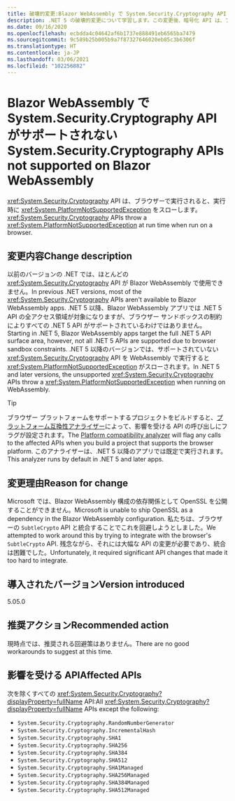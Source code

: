 ```yaml
---
title: 破壊的変更:Blazor WebAssembly で System.Security.Cryptography API がサポートされない
description: .NET 5 の破壊的変更について学習します。この変更後、暗号化 API は、ブラウザーで実行されると例外をスローするようになりました。
ms.date: 09/16/2020
ms.openlocfilehash: ecbdda4c04642af6b1737e888491eb6565ba7479
ms.sourcegitcommit: 9c589b25b005b9a7f87327646020eb85c3b6306f
ms.translationtype: HT
ms.contentlocale: ja-JP
ms.lasthandoff: 03/06/2021
ms.locfileid: "102256882"
---
```

# <a name="systemsecuritycryptography-apis-not-supported-on-blazor-webassembly"></a><span data-ttu-id="c3c5b-103">Blazor WebAssembly で System.Security.Cryptography API がサポートされない</span><span class="sxs-lookup"><span data-stu-id="c3c5b-103">System.Security.Cryptography APIs not supported on Blazor WebAssembly</span></span>

<span data-ttu-id="c3c5b-104"><xref:System.Security.Cryptography> API は、ブラウザーで実行されると、実行時に <xref:System.PlatformNotSupportedException> をスローします。</span><span class="sxs-lookup"><span data-stu-id="c3c5b-104"><xref:System.Security.Cryptography> APIs throw a <xref:System.PlatformNotSupportedException> at run time when run on a browser.</span></span>

## <a name="change-description"></a><span data-ttu-id="c3c5b-105">変更内容</span><span class="sxs-lookup"><span data-stu-id="c3c5b-105">Change description</span></span>

<span data-ttu-id="c3c5b-106">以前のバージョンの .NET では、ほとんどの <xref:System.Security.Cryptography> API が Blazor WebAssembly で使用できません。</span><span class="sxs-lookup"><span data-stu-id="c3c5b-106">In previous .NET versions, most of the <xref:System.Security.Cryptography> APIs aren't available to Blazor WebAssembly apps.</span></span> <span data-ttu-id="c3c5b-107">.NET 5 以降、Blazor WebAssembly アプリでは .NET 5 API の全アクセス領域が対象になりますが、ブラウザー サンドボックスの制約によりすべての .NET 5 API がサポートされているわけではありません。</span><span class="sxs-lookup"><span data-stu-id="c3c5b-107">Starting in .NET 5, Blazor WebAssembly apps target the full .NET 5 API surface area, however, not all .NET 5 APIs are supported due to browser sandbox constraints.</span></span> <span data-ttu-id="c3c5b-108">.NET 5 以降のバージョンでは、サポートされていない <xref:System.Security.Cryptography> API を WebAssembly で実行すると <xref:System.PlatformNotSupportedException> がスローされます。</span><span class="sxs-lookup"><span data-stu-id="c3c5b-108">In .NET 5 and later versions, the unsupported <xref:System.Security.Cryptography> APIs throw a <xref:System.PlatformNotSupportedException> when running on WebAssembly.</span></span>

> [!TIP]
> <span data-ttu-id="c3c5b-109">ブラウザー プラットフォームをサポートするプロジェクトをビルドすると、[プラットフォーム互換性アナライザー](../../code-analysis/5.0/ca1416-platform-compatibility-analyzer.md)によって、影響を受ける API の呼び出しにフラグが設定されます。</span><span class="sxs-lookup"><span data-stu-id="c3c5b-109">The [Platform compatibility analyzer](../../code-analysis/5.0/ca1416-platform-compatibility-analyzer.md) will flag any calls to the affected APIs when you build a project that supports the browser platform.</span></span> <span data-ttu-id="c3c5b-110">このアナライザーは、.NET 5 以降のアプリでは既定で実行されます。</span><span class="sxs-lookup"><span data-stu-id="c3c5b-110">This analyzer runs by default in .NET 5 and later apps.</span></span>

## <a name="reason-for-change"></a><span data-ttu-id="c3c5b-111">変更理由</span><span class="sxs-lookup"><span data-stu-id="c3c5b-111">Reason for change</span></span>

<span data-ttu-id="c3c5b-112">Microsoft では、Blazor WebAssembly 構成の依存関係として OpenSSL を公開することができません。</span><span class="sxs-lookup"><span data-stu-id="c3c5b-112">Microsoft is unable to ship OpenSSL as a dependency in the Blazor WebAssembly configuration.</span></span> <span data-ttu-id="c3c5b-113">私たちは、ブラウザーの `SubtleCrypto` API と統合することでこれを回避しようとしました。</span><span class="sxs-lookup"><span data-stu-id="c3c5b-113">We attempted to work around this by trying to integrate with the browser's `SubtleCrypto` API.</span></span> <span data-ttu-id="c3c5b-114">残念ながら、それには大幅な API の変更が必要であり、統合は困難でした。</span><span class="sxs-lookup"><span data-stu-id="c3c5b-114">Unfortunately, it required significant API changes that made it too hard to integrate.</span></span>

## <a name="version-introduced"></a><span data-ttu-id="c3c5b-115">導入されたバージョン</span><span class="sxs-lookup"><span data-stu-id="c3c5b-115">Version introduced</span></span>

<span data-ttu-id="c3c5b-116">5.0</span><span class="sxs-lookup"><span data-stu-id="c3c5b-116">5.0</span></span>

## <a name="recommended-action"></a><span data-ttu-id="c3c5b-117">推奨アクション</span><span class="sxs-lookup"><span data-stu-id="c3c5b-117">Recommended action</span></span>

<span data-ttu-id="c3c5b-118">現時点では、推奨される回避策はありません。</span><span class="sxs-lookup"><span data-stu-id="c3c5b-118">There are no good workarounds to suggest at this time.</span></span>

## <a name="affected-apis"></a><span data-ttu-id="c3c5b-119">影響を受ける API</span><span class="sxs-lookup"><span data-stu-id="c3c5b-119">Affected APIs</span></span>

<span data-ttu-id="c3c5b-120">次を除くすべての <xref:System.Security.Cryptography?displayProperty=fullName> API:</span><span class="sxs-lookup"><span data-stu-id="c3c5b-120">All <xref:System.Security.Cryptography?displayProperty=fullName> APIs except the following:</span></span>

- `System.Security.Cryptography.RandomNumberGenerator`
- `System.Security.Cryptography.IncrementalHash`
- `System.Security.Cryptography.SHA1`
- `System.Security.Cryptography.SHA256`
- `System.Security.Cryptography.SHA384`
- `System.Security.Cryptography.SHA512`
- `System.Security.Cryptography.SHA1Managed`
- `System.Security.Cryptography.SHA256Managed`
- `System.Security.Cryptography.SHA384Managed`
- `System.Security.Cryptography.SHA512Managed`

<!--

### Affected APIs

- `T:System.Security.Cryptography`

### Category

- ASP.NET Core
- Cryptography

-->
